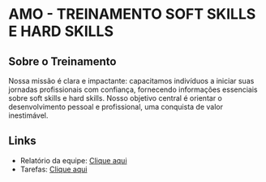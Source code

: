 # AMO - TREINAMENTO SOFT SKILLS E HARD SKILLS

## Sobre o Treinamento
Nossa missão é clara e impactante: capacitamos indivíduos a iniciar suas jornadas profissionais com confiança, fornecendo informações essenciais sobre soft skills e hard skills. Nosso objetivo central é orientar o desenvolvimento pessoal e profissional, uma conquista de valor inestimável.

## Links
- Relatório da equipe: [Clique aqui](https://docs.google.com/document/d/1JHix2ZFBcct1vHtREXrwP5t5WEjIWbTKp4MFa_CHiAA/edit?usp=sharing)
- Tarefas: [Clique aqui](...)
